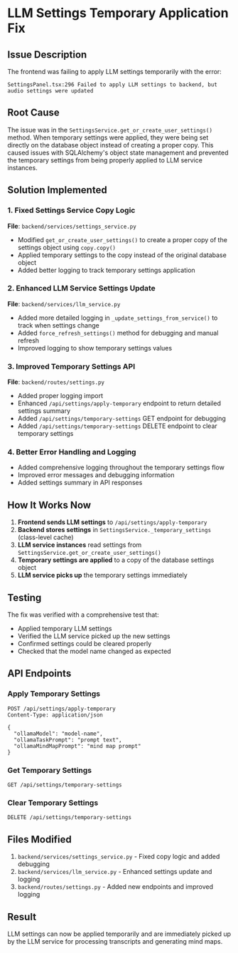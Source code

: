 # LLM Settings Temporary Application Fix

## Issue Description

The frontend was failing to apply LLM settings temporarily with the error:
```
SettingsPanel.tsx:296 Failed to apply LLM settings to backend, but audio settings were updated
```

## Root Cause

The issue was in the `SettingsService.get_or_create_user_settings()` method. When temporary settings were applied, they were being set directly on the database object instead of creating a proper copy. This caused issues with SQLAlchemy's object state management and prevented the temporary settings from being properly applied to LLM service instances.

## Solution Implemented

### 1. Fixed Settings Service Copy Logic

**File**: `backend/services/settings_service.py`

- Modified `get_or_create_user_settings()` to create a proper copy of the settings object using `copy.copy()`
- Applied temporary settings to the copy instead of the original database object
- Added better logging to track temporary settings application

### 2. Enhanced LLM Service Settings Update

**File**: `backend/services/llm_service.py`

- Added more detailed logging in `_update_settings_from_service()` to track when settings change
- Added `force_refresh_settings()` method for debugging and manual refresh
- Improved logging to show temporary settings values

### 3. Improved Temporary Settings API

**File**: `backend/routes/settings.py`

- Added proper logging import
- Enhanced `/api/settings/apply-temporary` endpoint to return detailed settings summary
- Added `/api/settings/temporary-settings` GET endpoint for debugging
- Added `/api/settings/temporary-settings` DELETE endpoint to clear temporary settings

### 4. Better Error Handling and Logging

- Added comprehensive logging throughout the temporary settings flow
- Improved error messages and debugging information
- Added settings summary in API responses

## How It Works Now

1. **Frontend sends LLM settings** to `/api/settings/apply-temporary`
2. **Backend stores settings** in `SettingsService._temporary_settings` (class-level cache)
3. **LLM service instances** read settings from `SettingsService.get_or_create_user_settings()`
4. **Temporary settings are applied** to a copy of the database settings object
5. **LLM service picks up** the temporary settings immediately

## Testing

The fix was verified with a comprehensive test that:
- Applied temporary LLM settings
- Verified the LLM service picked up the new settings
- Confirmed settings could be cleared properly
- Checked that the model name changed as expected

## API Endpoints

### Apply Temporary Settings
```
POST /api/settings/apply-temporary
Content-Type: application/json

{
  "ollamaModel": "model-name",
  "ollamaTaskPrompt": "prompt text",
  "ollamaMindMapPrompt": "mind map prompt"
}
```

### Get Temporary Settings
```
GET /api/settings/temporary-settings
```

### Clear Temporary Settings
```
DELETE /api/settings/temporary-settings
```

## Files Modified

1. `backend/services/settings_service.py` - Fixed copy logic and added debugging
2. `backend/services/llm_service.py` - Enhanced settings update and logging
3. `backend/routes/settings.py` - Added new endpoints and improved logging

## Result

LLM settings can now be applied temporarily and are immediately picked up by the LLM service for processing transcripts and generating mind maps.
